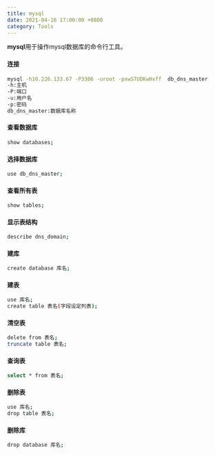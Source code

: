 ```yaml
---
title: mysql
date: 2021-04-16 17:00:00 +0800
category: Tools
---
```


**mysql**用于操作mysql数据库的命令行工具。

#### 连接
```bash
mysql -h10.226.133.67 -P3306 -uroot -pxwS7UDKwHxff  db_dns_master
-h:主机
-P:端口
-u:用户名
-p:密码
db_dns_master:数据库名称
```
#### 查看数据库
```bash
show databases;
```
#### 选择数据库
```bash
use db_dns_master;
```
#### 查看所有表
```bash
show tables;
```
#### 显示表结构
```bash
describe dns_domain;
```
#### 建库
```bash
create database 库名;
```
#### 建表
```bash
use 库名;
create table 表名(字段设定列表);
```
#### 清空表
```bash
delete from 表名;
truncate table 表名;
```
#### 查询表
```bash
select * from 表名;
```
#### 删除表
```bash
use 库名;
drop table 表名;
```
#### 删除库
```bash
drop database 库名;
```
